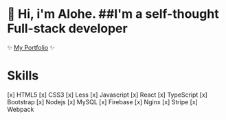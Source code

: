 # :wave: Hi, i'm Alohe. ##I'm a self-thought Full-stack developer
✨ [My Portfolio](https://alemalohe.github.io) ✨

# Skills
[x] HTML5
[x] CSS3
[x] Less
[x] Javascript
[x] React
[x] TypeScript
[x] Bootstrap
[x] Nodejs
[x] MySQL
[x] Firebase
[x] Nginx
[x] Stripe
[x] Webpack

<!--
**alemalohe/alemalohe** is a ✨ _special_ ✨ repository because its `README.md` (this file) appears on your GitHub profile.

Here are some ideas to get you started:
- 🔭 I’m currently working on ...
- 🌱 I’m currently learning ...
- 👯 I’m looking to collaborate on ...
- 🤔 I’m looking for help with ...
- 💬 Ask me about ...
- 📫 How to reach me: ...
- 😄 Pronouns: ...
- ⚡ Fun fact: ...
-->
